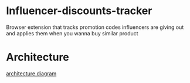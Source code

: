 # Influencer-discounts-tracker
Browser extension that tracks promotion codes influencers are giving out and applies them when you wanna buy similar product

# Architecture
[architecture diagram](https://raw.githubusercontent.com/khamzakhamzakhamza/Influencer-discounts-tracker/refs/heads/main/diagram/idt-06-02-25.png)